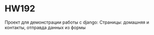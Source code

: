 # HW192
Проект для демонстрации работы с django:
Страницы: домашняя и контакты, отправда данных из формы
